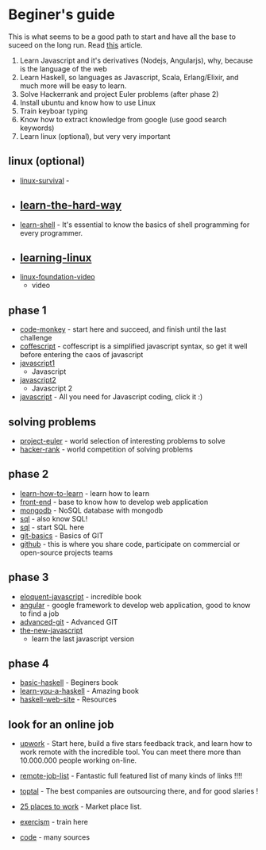 


# Beginer's guide
This is what seems to be a good path to start and have all the base to suceed on
the long run. Read [this](http://www.paulgraham.com/knuth.html) article.

1. Learn Javascript and it's derivatives (Nodejs, Angularjs), why, because is
   the language of the web
2. Learn Haskell, so languages as Javascript, Scala, Erlang/Elixir, and much
   more will be easy to learn.
3. Solve Hackerrank and project Euler problems (after phase 2)
4. Install ubuntu and know how to use Linux
5. Train keyboar typing
6. Know how to extract knowledge from google (use good search keywords)
7. Learn linux (optional), but very very important




## linux (optional)
* [linux-survival](http://linuxsurvival.com) -
* [learn-the-hard-way](http://cli.learncodethehardway.org/book/introduction.html)
  -
* [learn-shell](http://www.learnshell.org/) - It's essential to know the basics
  of shell programming for every programmer.
* [learning-linux](http://freevideolectures.com/blog/2012/04/5-websites-learning-linux/)
  -
* [linux-foundation-video](https://www.edx.org/course/introduction-linux-linuxfoundationx-lfs101x-0)
  - video


## phase 1
* [code-monkey](http://www.playcodemonkey.com) - start here and succeed, and
  finish until the last challenge
* [coffescript](https://www.codeschool.com/courses/coffeescript) - coffescript
  is a simplified javascript syntax, so get it well before entering the caos of
  javascript
* [javascript1](https://www.codeschool.com/courses/javascript-road-trip-part-1)
  - Javascript
* [javascript2](https://www.codeschool.com/courses/javascript-road-trip-part-2)
  - Javascript 2
* [javascript](http://superherojs.com/) - All you need for Javascript coding, click it :)


## solving problems
* [project-euler](https://projecteuler.net/) - world selection of interesting problems
  to solve
* [hacker-rank](https://www.hackerrank.com) - world competition of solving
  problems


## phase 2
* [learn-how-to-learn](https://www.coursera.org/learn/learning-how-to-learn) -
  learn how to learn
* [front-end](https://www.codeschool.com/courses/front-end-foundations) - base
  to know how to develop web application
* [mongodb](https://www.codeschool.com/courses/the-magical-marvels-of-mongodb) -
  NoSQL database with mongodb
* [sql](https://www.codeschool.com/courses/the-sequel-to-sql) - also know SQL!
* [sql](https://www.codeschool.com/courses/try-sql) - start SQL here
* [git-basics](https://www.codeschool.com/courses/try-git) - Basics of GIT
* [github](https://www.codeschool.com/courses/mastering-github) - this is where
  you share code, participate on commercial or open-source projects teams



## phase 3
* [eloquent-javascript](https://www.codeschool.com/courses/coffeescript) -
  incredible book
* [angular](https://www.codeschool.com/courses/shaping-up-with-angular-js) -
  google framework to develop web application, good to know to find a job
* [advanced-git](https://www.codeschool.com/courses/git-real-2) - Advanced GIT
* [the-new-javascript](https://www.codeschool.com/courses/es2015-the-shape-of-javascript-to-come)
  - learn the last javascript version


## phase 4
* [basic-haskell](http://haskellbook.com/) - Beginers book
* [learn-you-a-haskell](http://learnyouahaskell.com/) - Amazing book
* [haskell-web-site](https://wiki.haskell.org/Haskell) - Resources


## look for an online job
* [upwork](http://www.upwork.com) - Start here, build a five stars feedback track, and learn how to work remote with the incredible tool. You can meet there more than 10.000.000 people working on-line.
* [remote-job-list](https://github.com/lukasz-madon/awesome-remote-job) - Fantastic full featured list of many kinds of links !!!!
* [toptal](http://www.toptal.com) - The best companies are outsourcing there, and for good slaries !
* [25 places to work](http://blog.creativelive.com/best-sites-finding-remote-jobs/) - Market place list.







* [exercism](http://exercism.io/) - train here
* [code](https://code.org/) - many sources


